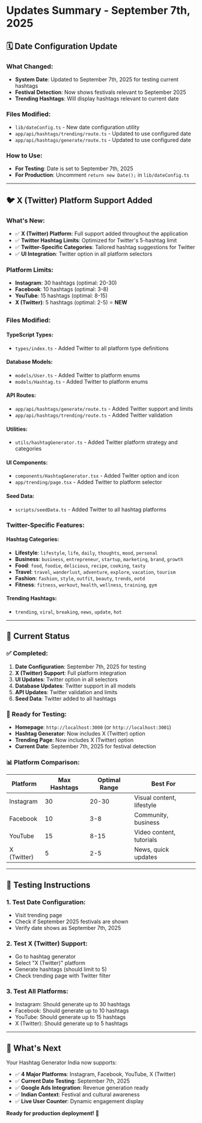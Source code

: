 # Updates Summary - September 7th, 2025

## 🗓️ **Date Configuration Update**

### **What Changed:**
- **System Date**: Updated to September 7th, 2025 for testing current hashtags
- **Festival Detection**: Now shows festivals relevant to September 2025
- **Trending Hashtags**: Will display hashtags relevant to current date

### **Files Modified:**
- `lib/dateConfig.ts` - New date configuration utility
- `app/api/hashtags/trending/route.ts` - Updated to use configured date
- `app/api/hashtags/generate/route.ts` - Updated to use configured date

### **How to Use:**
- **For Testing**: Date is set to September 7th, 2025
- **For Production**: Uncomment `return new Date();` in `lib/dateConfig.ts`

---

## 🐦 **X (Twitter) Platform Support Added**

### **What's New:**
- ✅ **X (Twitter) Platform**: Full support added throughout the application
- ✅ **Twitter Hashtag Limits**: Optimized for Twitter's 5-hashtag limit
- ✅ **Twitter-Specific Categories**: Tailored hashtag suggestions for Twitter
- ✅ **UI Integration**: Twitter option in all platform selectors

### **Platform Limits:**
- **Instagram**: 30 hashtags (optimal: 20-30)
- **Facebook**: 10 hashtags (optimal: 3-8)
- **YouTube**: 15 hashtags (optimal: 8-15)
- **X (Twitter)**: 5 hashtags (optimal: 2-5) ⭐ **NEW**

### **Files Modified:**

#### **TypeScript Types:**
- `types/index.ts` - Added Twitter to all platform type definitions

#### **Database Models:**
- `models/User.ts` - Added Twitter to platform enums
- `models/Hashtag.ts` - Added Twitter to platform enums

#### **API Routes:**
- `app/api/hashtags/generate/route.ts` - Added Twitter support and limits
- `app/api/hashtags/trending/route.ts` - Added Twitter validation

#### **Utilities:**
- `utils/hashtagGenerator.ts` - Added Twitter platform strategy and categories

#### **UI Components:**
- `components/HashtagGenerator.tsx` - Added Twitter option and icon
- `app/trending/page.tsx` - Added Twitter to platform selector

#### **Seed Data:**
- `scripts/seedData.ts` - Added Twitter to all hashtag platforms

### **Twitter-Specific Features:**

#### **Hashtag Categories:**
- **Lifestyle**: `lifestyle`, `life`, `daily`, `thoughts`, `mood`, `personal`
- **Business**: `business`, `entrepreneur`, `startup`, `marketing`, `brand`, `growth`
- **Food**: `food`, `foodie`, `delicious`, `recipe`, `cooking`, `tasty`
- **Travel**: `travel`, `wanderlust`, `adventure`, `explore`, `vacation`, `tourism`
- **Fashion**: `fashion`, `style`, `outfit`, `beauty`, `trends`, `ootd`
- **Fitness**: `fitness`, `workout`, `health`, `wellness`, `training`, `gym`

#### **Trending Hashtags:**
- `trending`, `viral`, `breaking`, `news`, `update`, `hot`

---

## 🎯 **Current Status**

### **✅ Completed:**
1. **Date Configuration**: September 7th, 2025 for testing
2. **X (Twitter) Support**: Full platform integration
3. **UI Updates**: Twitter option in all selectors
4. **Database Updates**: Twitter support in all models
5. **API Updates**: Twitter validation and limits
6. **Seed Data**: Twitter added to all hashtags

### **🚀 Ready for Testing:**
- **Homepage**: `http://localhost:3000` (or `http://localhost:3001`)
- **Hashtag Generator**: Now includes X (Twitter) option
- **Trending Page**: Now includes X (Twitter) option
- **Current Date**: September 7th, 2025 for festival detection

### **📊 Platform Comparison:**

| Platform | Max Hashtags | Optimal Range | Best For |
|----------|-------------|---------------|----------|
| Instagram | 30 | 20-30 | Visual content, lifestyle |
| Facebook | 10 | 3-8 | Community, business |
| YouTube | 15 | 8-15 | Video content, tutorials |
| X (Twitter) | 5 | 2-5 | News, quick updates |

---

## 🔧 **Testing Instructions**

### **1. Test Date Configuration:**
- Visit trending page
- Check if September 2025 festivals are shown
- Verify date shows as September 7th, 2025

### **2. Test X (Twitter) Support:**
- Go to hashtag generator
- Select "X (Twitter)" platform
- Generate hashtags (should limit to 5)
- Check trending page with Twitter filter

### **3. Test All Platforms:**
- Instagram: Should generate up to 30 hashtags
- Facebook: Should generate up to 10 hashtags
- YouTube: Should generate up to 15 hashtags
- X (Twitter): Should generate up to 5 hashtags

---

## 🎉 **What's Next**

Your Hashtag Generator India now supports:
- ✅ **4 Major Platforms**: Instagram, Facebook, YouTube, X (Twitter)
- ✅ **Current Date Testing**: September 7th, 2025
- ✅ **Google Ads Integration**: Revenue generation ready
- ✅ **Indian Context**: Festival and cultural awareness
- ✅ **Live User Counter**: Dynamic engagement display

**Ready for production deployment!** 🚀
